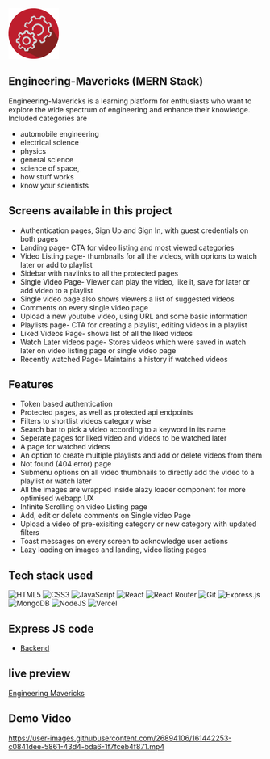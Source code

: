 <img src='public/logo.webp' alt='logo' width=100px/>

## Engineering-Mavericks (MERN Stack)

Engineering-Mavericks is a learning platform for enthusiasts who want to explore
the wide spectrum of engineering and enhance their knowledge. Included
categories are

- automobile engineering
- electrical science
- physics
- general science
- science of space,
- how stuff works
- know your scientists

## Screens available in this project

- Authentication pages, Sign Up and Sign In, with guest credentials on both
  pages
- Landing page- CTA for video listing and most viewed categories
- Video Listing page- thumbnails for all the videos, with oprions to watch later
  or add to playlist
- Sidebar with navlinks to all the protected pages
- Single Video Page- Viewer can play the video, like it, save for later or add
  video to a playlist
- Single video page also shows viewers a list of suggested videos
- Comments on every single video page
- Upload a new youtube video, using URL and some basic information
- Playlists page- CTA for creating a playlist, editing videos in a playlist
- Liked Videos Page- shows list of all the liked videos
- Watch Later videos page- Stores videos which were saved in watch later on
  video listing page or single video page
- Recently watched Page- Maintains a history if watched videos

## Features

- Token based authentication
- Protected pages, as well as protected api endpoints
- Filters to shortlist videos category wise
- Search bar to pick a video according to a keyword in its name
- Seperate pages for liked video and videos to be watched later
- A page for watched videos
- An option to create multiple playlists and add or delete videos from them
- Not found (404 error) page
- Submenu options on all video thumbnails to directly add the video to a
  playlist or watch later
- All the images are wrapped inside alazy loader component for more optimised
  webapp UX
- Infinite Scrolling on video Listing page
- Add, edit or delete comments on Single video Page
- Upload a video of pre-exisiting category or new category with updated filters
- Toast messages on every screen to acknowledge user actions
- Lazy loading on images and landing, video listing pages

## Tech stack used

![HTML5](https://img.shields.io/badge/html5-%23E34F26.svg?style=for-the-badge&logo=html5&logoColor=white)
![CSS3](https://img.shields.io/badge/css3-%231572B6.svg?style=for-the-badge&logo=css3&logoColor=white)
![JavaScript](https://img.shields.io/badge/javascript-%23323330.svg?style=for-the-badge&logo=javascript&logoColor=%23F7DF1E)
![React](https://img.shields.io/badge/react-%2320232a.svg?style=for-the-badge&logo=react&logoColor=%2361DAFB)
![React Router](https://img.shields.io/badge/React_Router-CA4245?style=for-the-badge&logo=react-router&logoColor=white)
![Git](https://img.shields.io/badge/git-%23F05033.svg?style=for-the-badge&logo=git&logoColor=white)
![Express.js](https://img.shields.io/badge/express.js-%23404d59.svg?style=for-the-badge&logo=express&logoColor=%2361DAFB)
![MongoDB](https://img.shields.io/badge/MongoDB-%234ea94b.svg?style=for-the-badge&logo=mongodb&logoColor=white)
![NodeJS](https://img.shields.io/badge/node.js-6DA55F?style=for-the-badge&logo=node.js&logoColor=white)
![Vercel](https://img.shields.io/badge/vercel-%23000000.svg?style=for-the-badge&logo=vercel&logoColor=white)

## Express JS code
- [Backend](https://github.com/shrey27/EngineeringMavericks_FS_Backend)

## live preview

[Engineering Mavericks](https://engineeringmavericks.netlify.app/)

## Demo Video

https://user-images.githubusercontent.com/26894106/161442253-c0841dee-5861-43d4-bda6-1f7fceb4f871.mp4
